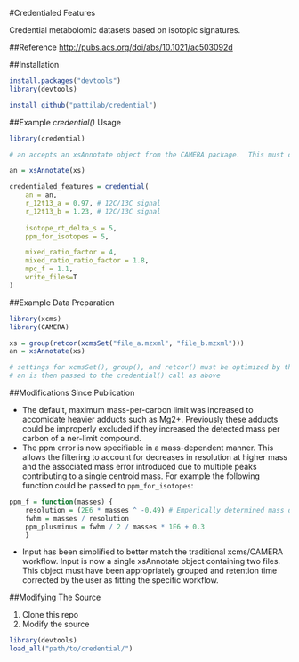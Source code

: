 
#Credentialed Features

Credential metabolomic datasets based on isotopic signatures.

##Reference
http://pubs.acs.org/doi/abs/10.1021/ac503092d


##Installation
````r
install.packages("devtools")
library(devtools)

install_github("pattilab/credential")
````


##Example _credential()_ Usage
````r
library(credential)

# an accepts an xsAnnotate object from the CAMERA package.  This must contain grouping information between the two peaks as well. See below.

an = xsAnnotate(xs)

credentialed_features = credential(
	an = an,
	r_12t13_a = 0.97, # 12C/13C signal
	r_12t13_b = 1.23, # 12C/13C signal
	
	isotope_rt_delta_s = 5,
	ppm_for_isotopes = 5,

	mixed_ratio_factor = 4,
	mixed_ratio_ratio_factor = 1.8,
	mpc_f = 1.1,
	write_files=T
)
````

##Example Data Preparation
````r
library(xcms)
library(CAMERA)

xs = group(retcor(xcmsSet("file_a.mzxml", "file_b.mzxml")))
an = xsAnnotate(xs)

# settings for xcmsSet(), group(), and retcor() must be optimized by the user
# an is then passed to the credential() call as above
````

##Modifications Since Publication
 - The default, maximum mass-per-carbon limit was increased to accomidate heavier adducts such as Mg2+.  Previously these adducts could be improperly excluded if they increased the detected mass per carbon of a ner-limit compound.
 - The ppm error is now specifiable in a mass-dependent manner.  This allows the filtering to account for decreases in resolution at higher mass and the associated mass error introduced due to multiple peaks contributing to a single centroid mass.  For example the following function could be passed to `ppm_for_isotopes`:
````r
ppm_f = function(masses) {
    resolution = (2E6 * masses ^ -0.49) # Emperically determined mass dependence of resolution
    fwhm = masses / resolution
    ppm_plusminus = fwhm / 2 / masses * 1E6 + 0.3
    }
````
 - Input has been simplified to better match the traditional xcms/CAMERA workflow.  Input is now a single xsAnnotate object containing two files.  This object must have been appropriately grouped and retention time corrected by the user as fitting the specific workflow.
 
 ##Modifying The Source
 1. Clone this repo
 2. Modify the source
 ````r
 library(devtools)
 load_all("path/to/credential/")
 ````